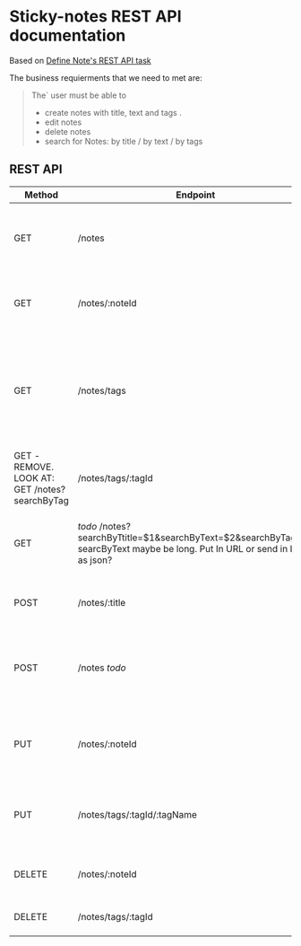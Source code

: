 # Sticky-notes REST API documentation

Based on [Define Note's REST API task](https://github.com/aivaraleksiev/Sticky-notes.com/issues/4)

The business requierments that we need to met are: 

> The` user must be able to
> - create notes with title, text and tags .
> - edit notes
> - delete notes
> - search for Notes: by title / by text / by tags

## REST API

| Method | Endpoint | description| status codes |
| ------ | ------   | ------     | ------            |
| GET    | /notes   | Lists all notes created by the user. _todo:  Pagination_ | _todo_ |
| GET    | /notes/:noteId   | List information for a note with 'noteId'| _todo_ |
| GET    | /notes/tags | Lists all tags created by the user and the asscoicated notes {noteId: title} with them. | _todo_ |
| GET -REMOVE. LOOK AT: GET /notes?searchByTag  | /notes/tags/:tagId | Lists information for a tag with 'tagId' | _todo_ |
| GET    |  _todo_ /notes?searchByTtitle=$1&searchByText=$2&searchByTag=$3 searcByText maybe be long. Put In URL or send in body as json? | Search for notes: _by title_ and/or _by text_ and/or _by tags_ | 400 Bad Request<br> 404 Not Found<br> 200 OK returns string of type application/json  |
| POST   | /notes/:title | Add new note with title. Param: "title" | _todo_ |
| POST   | /notes  _todo_  | Add a collection of new notes. Request in body as json | 200 OK returns _todo_ |
| PUT    | /notes/:noteId | Update/Edit existing note. Request in body as json | _todo_ |
| PUT    | /notes/tags/:tagId/:tagName | Edit existing tag's name with 'tagId' to 'tagName'  | _todo_ |
| DELETE | /notes/:noteId | Delete existing note with 'noteId' | _todo_ |
| DELETE | /notes/tags/:tagId | Delete existing tag with 'tagId' | _todo_ |

